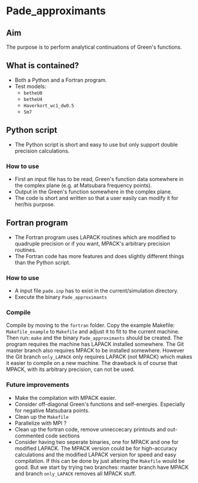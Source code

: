 # Pade_approximants

## Aim
The purpose is to perform analytical continuations of Green's functions.  

## What is contained?
- Both a Python and a Fortran program.
- Test models:
    - `betheU0`
    - `betheU4`
    - `Haverkort_wc1_dw0.5`
    - `Sm7`

## Python script
- The Python script is short and easy to use but only support double precision calculations. 

### How to use 
- First an input file has to be read, Green's function data somewhere in the complex plane (e.g. at Matsubara frequency points). 
- Output in the Green's function somewhere in the complex plane.
- The code is short and written so that a user easily can modify it for her/his purpose. 


## Fortran program
- The Fortran program uses LAPACK routines which are modified to quadruple precision or if you want, MPACK's arbitrary precision routines.
- The Fortran code has more features and does slightly different things than the Python script.

### How to use 
- A input file `pade.inp` has to exist in the current/simulation directory.
- Execute the binary `Pade_approximants` 

### Compile
Compile by moving to the `fortran` folder. Copy the example Makefile: `Makefile_example` to `Makefile` and adjust it to fit to the current machine. 
Then run: `make` and the binary `Pade_approximants` should be created.
The program requires the machine has LAPACK installed somewhere. 
The Git master branch also requires MPACK to be installed somewhere.
However the Git branch `only_LAPACK` only requires LAPACK (not MPACK) which makes it easier to compile on a new machine.
The drawback is of course that MPACK, with its arbitrary precision, can not be used.

### Future improvements
- Make the compilation with MPACK easier.
- Consider off-diagonal Green's functions and self-energies. Especially for negative Matsubara points.
- Clean up the `Makefile` 
- Parallelize with MPI ?
- Clean up the fortran code, remove unneccecary printouts and out-commented code sections
- Consider having two seperate binaries, one for MPACK and one for modified LAPACK. The MPACK version could be for high-accuracy calculations and the modified LAPACK version for speed and easy compilation. If this can be done by just altering the `Makefile` would be good. But we start by trying two branches: master branch have MPACK and branch `only_LAPACK` removes all MPACK stuff. 
